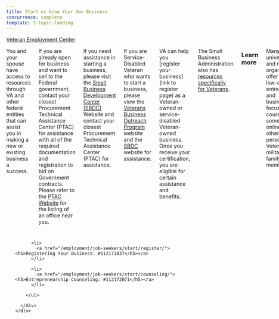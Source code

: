 ```yaml
---
title: Start or Grow Your Own Business
concurrence: complete
template: 1-topic-landing
---
```


<div class="main" role="main" markdown="0">

<div class="action-bar">
  <div class="row">
    <div class="small-12 columns">
      <a class="usa-button-primary" href="https://www.vets.gov/veterans-employment-center/">Veteran Employment Center</a>
    </div>
  </div>
</div>

<div class="section one" markdown="0">
<div class="primary" markdown="0">
<div class="row" markdown="0">
<div class="small-12 columns" markdown="1">

You and your spouse have access to resources through VA and other federal entities that can assist you in making a new or existing business a success.

If you are already open for business and want to sell to the Federal government, contact your closest Procurement Technical Assistance Center (PTAC) for assistance with all of the required documentation and registration to bid on Government contracts.  Please refer to the [PTAC Website](http://www.aptac-us.org/) for the listing of an office near you.

If you need assistance in starting a business, please visit the [Small Business Development Center (SBDC)](https://www.sba.gov/offices/headquarters/osbdc/resources/11409) Website and contact your closest Procurement Technical Assistance Center (PTAC) for assistance.

If you are Service-Disabled Veteran who wants to start a business, please view the [Veterans Business Outreach Program](https://www.sba.gov/about-sba/sba-locations/headquarters-offices) website and the [SBDC](https://www.sba.gov/offices/headquarters/osbdc/resources/11409) website for assistance.

VA can help you [register your business](link to register page) as a Veteran-owned or service-disabled Veteran-owned business. Once you receive your certification, you are eligible for certain assistance and benefits.

The Small Business Administration also has [resources specifically for Veterans](https://www.sba.gov/content/veteran-service-disabled-veteran-owned). 

### Learn more
Many universities and nonprofit organizations offer free or low-cost entrepreneur and business-focused courses, some held online and others in person, for Veterans and military family members. 

Find more resources for starting your business at the [Department of Labor’s Veteran information site](http://www.dol.gov/vets/opportunities/opportunities.htm).


</div>
</div>
</div>



  <div class="navigation">
    <div class="row">
      <div class="small-12 columns">
        <ul class="small-block-grid-1 medium-block-grid-3 cards small">

          <li>
            <a href="/employment/job-seekers/start/register/"><h5>Registering Your Business: #112171837</h5></a>
          </li>

          <li>
            <a href="/employment/job-seekers/start/counseling/"><h5>Entrepreneurship Counseling: #112172071</h5></a>
          </li>  

        </ul>

      </div>
    </div>  
  </div>


</div>
